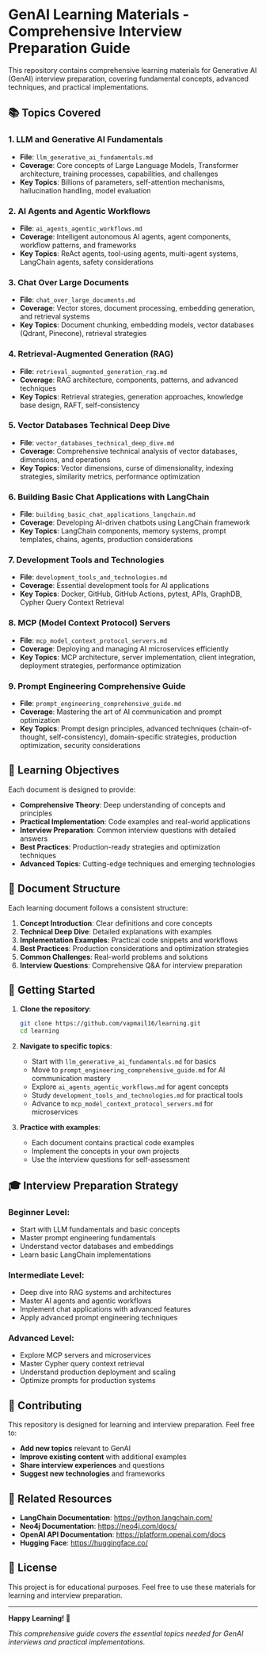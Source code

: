 # GenAI Learning Materials - Comprehensive Interview Preparation Guide

This repository contains comprehensive learning materials for Generative AI (GenAI) interview preparation, covering fundamental concepts, advanced techniques, and practical implementations.

## 📚 Topics Covered

### 1. **LLM and Generative AI Fundamentals**
- **File**: `llm_generative_ai_fundamentals.md`
- **Coverage**: Core concepts of Large Language Models, Transformer architecture, training processes, capabilities, and challenges
- **Key Topics**: Billions of parameters, self-attention mechanisms, hallucination handling, model evaluation

### 2. **AI Agents and Agentic Workflows**
- **File**: `ai_agents_agentic_workflows.md`
- **Coverage**: Intelligent autonomous AI agents, agent components, workflow patterns, and frameworks
- **Key Topics**: ReAct agents, tool-using agents, multi-agent systems, LangChain agents, safety considerations

### 3. **Chat Over Large Documents**
- **File**: `chat_over_large_documents.md`
- **Coverage**: Vector stores, document processing, embedding generation, and retrieval systems
- **Key Topics**: Document chunking, embedding models, vector databases (Qdrant, Pinecone), retrieval strategies

### 4. **Retrieval-Augmented Generation (RAG)**
- **File**: `retrieval_augmented_generation_rag.md`
- **Coverage**: RAG architecture, components, patterns, and advanced techniques
- **Key Topics**: Retrieval strategies, generation approaches, knowledge base design, RAFT, self-consistency

### 5. **Vector Databases Technical Deep Dive**
- **File**: `vector_databases_technical_deep_dive.md`
- **Coverage**: Comprehensive technical analysis of vector databases, dimensions, and operations
- **Key Topics**: Vector dimensions, curse of dimensionality, indexing strategies, similarity metrics, performance optimization

### 6. **Building Basic Chat Applications with LangChain**
- **File**: `building_basic_chat_applications_langchain.md`
- **Coverage**: Developing AI-driven chatbots using LangChain framework
- **Key Topics**: LangChain components, memory systems, prompt templates, chains, agents, production considerations

### 7. **Development Tools and Technologies**
- **File**: `development_tools_and_technologies.md`
- **Coverage**: Essential development tools for AI applications
- **Key Topics**: Docker, GitHub, GitHub Actions, pytest, APIs, GraphDB, Cypher Query Context Retrieval

### 8. **MCP (Model Context Protocol) Servers**
- **File**: `mcp_model_context_protocol_servers.md`
- **Coverage**: Deploying and managing AI microservices efficiently
- **Key Topics**: MCP architecture, server implementation, client integration, deployment strategies, performance optimization

### 9. **Prompt Engineering Comprehensive Guide**
- **File**: `prompt_engineering_comprehensive_guide.md`
- **Coverage**: Mastering the art of AI communication and prompt optimization
- **Key Topics**: Prompt design principles, advanced techniques (chain-of-thought, self-consistency), domain-specific strategies, production optimization, security considerations

## 🎯 Learning Objectives

Each document is designed to provide:

- **Comprehensive Theory**: Deep understanding of concepts and principles
- **Practical Implementation**: Code examples and real-world applications
- **Interview Preparation**: Common interview questions with detailed answers
- **Best Practices**: Production-ready strategies and optimization techniques
- **Advanced Topics**: Cutting-edge techniques and emerging technologies

## 📖 Document Structure

Each learning document follows a consistent structure:

1. **Concept Introduction**: Clear definitions and core concepts
2. **Technical Deep Dive**: Detailed explanations with examples
3. **Implementation Examples**: Practical code snippets and workflows
4. **Best Practices**: Production considerations and optimization strategies
5. **Common Challenges**: Real-world problems and solutions
6. **Interview Questions**: Comprehensive Q&A for interview preparation

## 🚀 Getting Started

1. **Clone the repository**:
   ```bash
   git clone https://github.com/vapmail16/learning.git
   cd learning
   ```

2. **Navigate to specific topics**:
   - Start with `llm_generative_ai_fundamentals.md` for basics
   - Move to `prompt_engineering_comprehensive_guide.md` for AI communication mastery
   - Explore `ai_agents_agentic_workflows.md` for agent concepts
   - Study `development_tools_and_technologies.md` for practical tools
   - Advance to `mcp_model_context_protocol_servers.md` for microservices

3. **Practice with examples**:
   - Each document contains practical code examples
   - Implement the concepts in your own projects
   - Use the interview questions for self-assessment

## 🎓 Interview Preparation Strategy

### **Beginner Level**:
- Start with LLM fundamentals and basic concepts
- Master prompt engineering fundamentals
- Understand vector databases and embeddings
- Learn basic LangChain implementations

### **Intermediate Level**:
- Deep dive into RAG systems and architectures
- Master AI agents and agentic workflows
- Implement chat applications with advanced features
- Apply advanced prompt engineering techniques

### **Advanced Level**:
- Explore MCP servers and microservices
- Master Cypher query context retrieval
- Understand production deployment and scaling
- Optimize prompts for production systems

## 📝 Contributing

This repository is designed for learning and interview preparation. Feel free to:

- **Add new topics** relevant to GenAI
- **Improve existing content** with additional examples
- **Share interview experiences** and questions
- **Suggest new technologies** and frameworks

## 🔗 Related Resources

- **LangChain Documentation**: https://python.langchain.com/
- **Neo4j Documentation**: https://neo4j.com/docs/
- **OpenAI API Documentation**: https://platform.openai.com/docs
- **Hugging Face**: https://huggingface.co/

## 📄 License

This project is for educational purposes. Feel free to use these materials for learning and interview preparation.

---

**Happy Learning! 🚀**

*This comprehensive guide covers the essential topics needed for GenAI interviews and practical implementations.* 